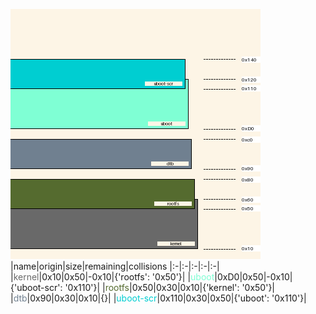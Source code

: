 ![memory map diagram](report.png)
|name|origin|size|remaining|collisions
|:-|:-|:-|:-|:-|
|<span style='color:dimgrey'>kernel</span>|0x10|0x50|-0x10|{'rootfs': '0x50'}|
|<span style='color:aquamarine'>uboot</span>|0xD0|0x50|-0x10|{'uboot-scr': '0x110'}|
|<span style='color:darkolivegreen'>rootfs</span>|0x50|0x30|0x10|{'kernel': '0x50'}|
|<span style='color:slategray'>dtb</span>|0x90|0x30|0x10|{}|
|<span style='color:darkturquoise'>uboot-scr</span>|0x110|0x30|0x50|{'uboot': '0x110'}|
